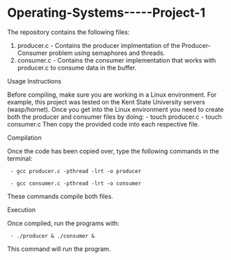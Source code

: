 # Operating-Systems-----Project-1
The repository contains the following files:
1) producer.c - Contains the producer implmentation of the Producer-Consumer problem using semaphores and threads.
2) consumer.c - Contains the consumer implementation that works with producer.c to consume data in the buffer.

Usage Instructions

Before compiling, make sure you are working in a Linux environment.
For example, this project was tested on the Kent State University servers (wasp/hornet).
Once you get into the Linux environment you need to create both the producer and consumer files by doing:
     - touch producer.c
     - touch consumer.c
Then copy the provided code into each respective file.

Compilation

Once the code has been copied over, type the following commands in the terminal:

     - gcc producer.c -pthread -lrt -o producer
     
     - gcc consumer.c -pthread -lrt -o consumer
     
These commands compile both files.

Execution

Once compiled, run the programs with:

     - ./producer & ./consumer &
     
This command will run the program.
